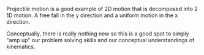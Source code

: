 Projectile motion is a good example of 2D motion that is decomposed into 2 1D motion. A free fall in the y direction and a uniform motion in the x direction. 

Conceptually, there is really nothing new so this is a good spot to simply "amp up" our problem solving skills and our conceptual understandings of kinematics. 

